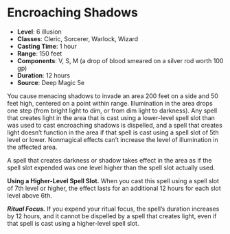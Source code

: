 # Encroaching Shadows

- **Level**: 6 illusion
- **Classes**: Cleric, Sorcerer, Warlock, Wizard
- **Casting Time**: 1 hour
- **Range**: 150 feet
- **Components**: V, S, M (a drop of blood smeared on a silver rod worth 100 gp)
- **Duration**: 12 hours
- **Source**: Deep Magic 5e

You cause menacing shadows to invade an area 200 feet on a side and 50 feet high, centered on a point within range. Illumination in the area drops one step (from bright light to dim, or from dim light to darkness). Any spell that creates light in the area that is cast using a lower-level spell slot than was used to cast encroaching shadows is dispelled, and a spell that creates light doesn’t function in the area if that spell is cast using a spell slot of 5th level or lower. Nonmagical effects can’t increase the level of illumination in the affected area.

A spell that creates darkness or shadow takes effect in the area as if the spell slot expended was one level higher than the spell slot actually used.

**Using a Higher-Level Spell Slot.** When you cast this spell using a spell slot of 7th level or higher, the effect lasts for an additional 12 hours for each slot level above 6th.

***Ritual Focus.*** If you expend your ritual focus, the spell’s duration increases by 12 hours, and it cannot be dispelled by a spell that creates light, even if that spell is cast using a higher-level spell slot.
